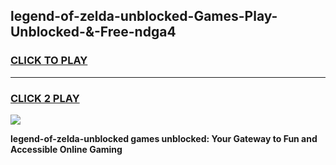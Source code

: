 
## legend-of-zelda-unblocked-Games-Play-Unblocked-&-Free-ndga4
<h3>
<a href="https://premium76.site?title=legend-of-zelda-unblocked&ref=24A">CLICK TO PLAY</a></h3>
<hr>

<h3>
<a href="https://premium76.site?title=legend-of-zelda-unblocked&ref=24A">CLICK 2 PLAY</a>
  
</h3>

<a href="https://premium76.site?title=legend-of-zelda-unblocked&ref=24A"><img src="https://clearcache.store/games.png"></a>


**legend-of-zelda-unblocked games unblocked: Your Gateway to Fun and Accessible Online Gaming**
